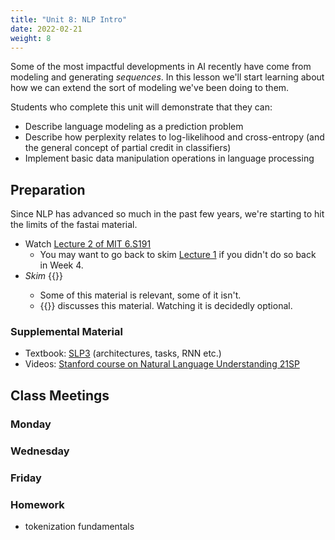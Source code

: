 ```yaml
---
title: "Unit 8: NLP Intro"
date: 2022-02-21
weight: 8
---
```


Some of the most impactful developments in AI recently have come from modeling and generating *sequences*.
In this lesson we'll start learning about how we can extend the sort of modeling we've been doing to them.

Students who complete this unit will demonstrate that they can:

- Describe language modeling as a prediction problem
- Describe how perplexity relates to log-likelihood and cross-entropy (and the general concept of partial credit in classifiers)
- Implement basic data manipulation operations in language processing

## Preparation

Since NLP has advanced so much in the past few years, we're starting to hit the limits of the fastai material.

- Watch [Lecture 2 of MIT 6.S191](https://www.youtube.com/watch?v=qjrad0V0uJE&list=PLtBw6njQRU-rwp5__7C0oIVt26ZgjG9NI&index=2)
  - You may want to go back to skim [Lecture 1](https://www.youtube.com/watch?v=5tvmMX8r_OM&list=PLtBw6njQRU-rwp5__7C0oIVt26ZgjG9NI&index=1) if you didn't do so back in Week 4.
- *Skim* {{<fastbook num="10" nbname="10_nlp.ipynb">}}
  - Some of this material is relevant, some of it isn't.
  - {{<fastvideo num="8">}} discusses this material. Watching it is decidedly optional.

### Supplemental Material

- Textbook: [SLP3](https://web.stanford.edu/~jurafsky/slp3/) (architectures, tasks, RNN etc.)
- Videos: [Stanford course on Natural Language Understanding 21SP](https://www.youtube.com/playlist?list=PLoROMvodv4rPt5D0zs3YhbWSZA8Q_DyiJ)

## Class Meetings

### Monday

### Wednesday


### Friday

### Homework

- tokenization fundamentals
